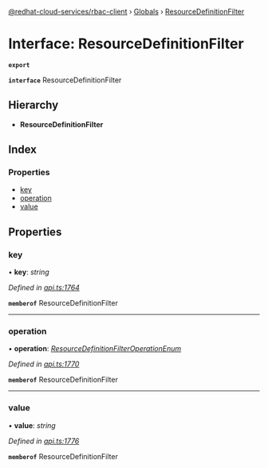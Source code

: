 [@redhat-cloud-services/rbac-client](../README.md) › [Globals](../globals.md) › [ResourceDefinitionFilter](resourcedefinitionfilter.md)

# Interface: ResourceDefinitionFilter

**`export`** 

**`interface`** ResourceDefinitionFilter

## Hierarchy

* **ResourceDefinitionFilter**

## Index

### Properties

* [key](resourcedefinitionfilter.md#key)
* [operation](resourcedefinitionfilter.md#operation)
* [value](resourcedefinitionfilter.md#value)

## Properties

###  key

• **key**: *string*

*Defined in [api.ts:1764](https://github.com/RedHatInsights/javascript-clients/blob/master/packages/rbac/api.ts#L1764)*

**`memberof`** ResourceDefinitionFilter

___

###  operation

• **operation**: *[ResourceDefinitionFilterOperationEnum](../enums/resourcedefinitionfilteroperationenum.md)*

*Defined in [api.ts:1770](https://github.com/RedHatInsights/javascript-clients/blob/master/packages/rbac/api.ts#L1770)*

**`memberof`** ResourceDefinitionFilter

___

###  value

• **value**: *string*

*Defined in [api.ts:1776](https://github.com/RedHatInsights/javascript-clients/blob/master/packages/rbac/api.ts#L1776)*

**`memberof`** ResourceDefinitionFilter
